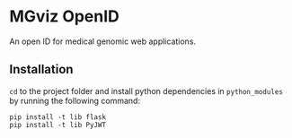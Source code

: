 # MGviz OpenID

An open ID for medical genomic web applications.

## Installation 

`cd` to the project folder and install python dependencies in `python_modules` by running the following command: 

```shell 
pip install -t lib flask 
pip install -t lib PyJWT
```



